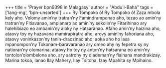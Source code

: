 +++
title = 'Prayer bpn9398 in Malagasy'
author = "Abdu'l-Bahá"
tags = ['lang-mg', 'bpn-unsorted']
+++
Ry Tompoko ô! Ry Tompoko ô! Zaza mbola kely aho. Velomy amin’ny tratran’ny Famindramponao aho, tezao ao amin’ny tratran’ny Fitiavanao, ampianaro ao amin’ny sekolin’ny Fitarihinao ary halehibiazo eo ambanin’ny aloky ny Hatsaranao.
Afaho amin’ny haizina aho, ataovy toy ny hazavana mamirapiratra aho, arovy amin’ny fahoriana aho, ataovy voninkazon’ny tanin-draozinao aho; aoka aho ho lasa mpanompon’ny Tokonam-baravaranao ary omeo ahy ny fepetra sy ny natioran’ny olomarina; ataovy ho toy ny anton’ny hatsarana eo amin’ny tontolon’olombelona aho, ary satrohy ny diademan’ny fiainana mandrakizay.
Marina tokoa, Ianao Ilay Mahery, Ilay Tsitoha, Izay Mpahita sy Mpihaino.

